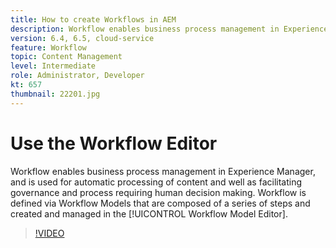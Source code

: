 ```yaml
---
title: How to create Workflows in AEM
description: Workflow enables business process management in Experience Manager, and is used for automatic processing of content and well as facilitating governance and process requiring human decision making.
version: 6.4, 6.5, cloud-service
feature: Workflow
topic: Content Management
level: Intermediate
role: Administrator, Developer
kt: 657
thumbnail: 22201.jpg
---
```


# Use the Workflow Editor

Workflow enables business process management in Experience Manager, and is used for automatic processing of content and well as facilitating governance and process requiring human decision making. Workflow is defined via Workflow Models that are composed of a series of steps and created and managed in the [!UICONTROL Workflow Model Editor].

>[!VIDEO](https://video.tv.adobe.com/v/22201/?quality=12&learn=on)
